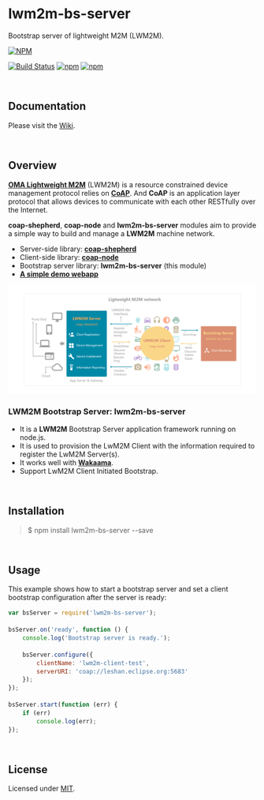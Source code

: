 # lwm2m-bs-server
Bootstrap server of lightweight M2M (LWM2M).

[![NPM](https://nodei.co/npm/lwm2m-bs-server.png?downloads=true)](https://nodei.co/npm/lwm2m-bs-server/)  

[![Build Status](https://travis-ci.org/PeterEB/lwm2m-bs-server.svg?branch=develop)](https://travis-ci.org/PeterEB/lwm2m-bs-server)
[![npm](https://img.shields.io/npm/v/lwm2m-bs-server.svg?maxAge=2592000)](https://www.npmjs.com/package/lwm2m-bs-server)
[![npm](https://img.shields.io/npm/l/lwm2m-bs-server.svg?maxAge=2592000)](https://www.npmjs.com/package/lwm2m-bs-server)

<br />

## Documentation  

Please visit the [Wiki](https://github.com/PeterEB/lwm2m-bs-server/wiki).

<br />

## Overview

[**OMA Lightweight M2M**](http://technical.openmobilealliance.org/Technical/technical-information/release-program/current-releases/oma-lightweightm2m-v1-0) (LWM2M) is a resource constrained device management protocol relies on [**CoAP**](https://tools.ietf.org/html/rfc7252). And **CoAP** is an application layer protocol that allows devices to communicate with each other RESTfully over the Internet.  

**coap-shepherd**, **coap-node** and **lwm2m-bs-server** modules aim to provide a simple way to build and manage a **LWM2M** machine network. 
* Server-side library: [**coap-shepherd**](https://github.com/PeterEB/coap-shepherd)
* Client-side library: [**coap-node**](https://github.com/PeterEB/coap-node)
* Bootstrap server library: **lwm2m-bs-server** (this module)
* [**A simple demo webapp**](https://github.com/PeterEB/quick-demo)

![coap-shepherd net](https://raw.githubusercontent.com/PeterEB/documents/master/coap-shepherd/media/lwm2m_net.png)  

### LWM2M Bootstrap Server: lwm2m-bs-server

* It is a **LWM2M** Bootstrap Server application framework running on node.js.  
* It is used to provision the LwM2M Client with the information required to register the LwM2M Server(s). 
* It works well with [**Wakaama**](https://github.com/eclipse/wakaama). 
* Support LwM2M Client Initiated Bootstrap.  

<br />

## Installation

> $ npm install lwm2m-bs-server --save  

<br />

## Usage

This example shows how to start a bootstrap server and set a client bootstrap configuration after the server is ready:

```js
var bsServer = require('lwm2m-bs-server');

bsServer.on('ready', function () {
	console.log('Bootstrap server is ready.');

    bsServer.configure({ 
        clientName: 'lwm2m-client-test', 
        serverURI: 'coap://leshan.eclipse.org:5683'
    });
});

bsServer.start(function (err) {
    if (err) 
        console.log(err);
});
```

<br />

## License

Licensed under [MIT](https://github.com/PeterEB/lwm2m-bs-server/blob/master/LICENSE).

